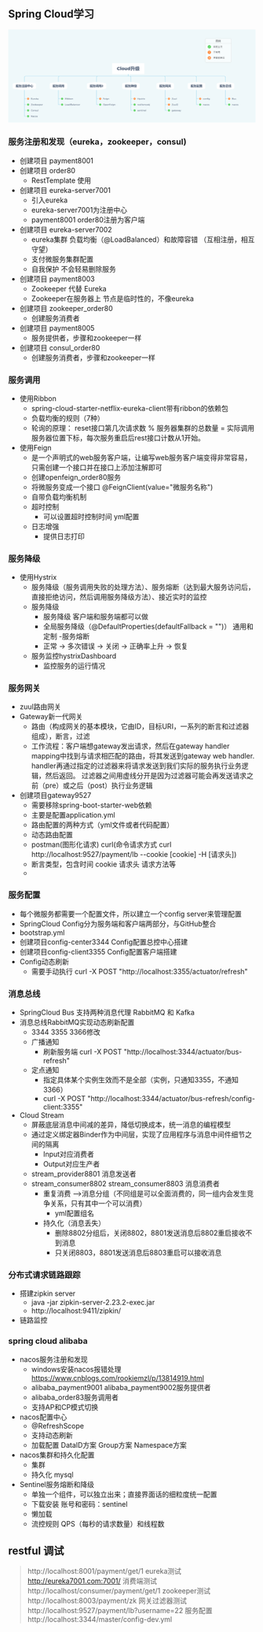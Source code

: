 ## Spring Cloud学习
![image-20210609114259282](image-20210609114259282.png)

### 服务注册和发现（eureka，zookeeper，consul)
- 创建项目 payment8001
- 创建项目 order80
  - RestTemplate 使用
- 创建项目 eureka-server7001
  - 引入eureka
  - eureka-server7001为注册中心
  - payment8001 order80注册为客户端
- 创建项目 eureka-server7002
  - eureka集群 负载均衡（@LoadBalanced）和故障容错 （互相注册，相互守望）
  - 支付微服务集群配置
  - 自我保护 不会轻易删除服务
- 创建项目 payment8003
  - Zookeeper 代替 Eureka
  - Zookeeper在服务器上 节点是临时性的，不像eureka
- 创建项目 zookeeper_order80
  - 创建服务消费者
- 创建项目 payment8005
  - 服务提供者，步骤和zookeeper一样
- 创建项目 consul_order80
  - 创建服务消费者，步骤和zookeeper一样
  
### 服务调用
- 使用Ribbon
  - spring-cloud-starter-netflix-eureka-client带有ribbon的依赖包
  - 负载均衡的规则（7种）
  - 轮询的原理： reset接口第几次请求数 % 服务器集群的总数量 = 实际调用服务器位置下标，每次服务重启后rest接口计数从1开始。
- 使用Feign
  - 是一个声明式的web服务客户端，让编写web服务客户端变得非常容易，只需创建一个接口并在接口上添加注解即可
  - 创建openfeign_order80服务
  - 将微服务变成一个接口 @FeignClient(value="微服务名称")
  - 自带负载均衡机制
  - 超时控制
    - 可以设置超时控制时间 yml配置
  - 日志增强
    - 提供日志打印
    
### 服务降级
- 使用Hystrix
  - 服务降级（服务调用失败的处理方法）、服务熔断（达到最大服务访问后，直接拒绝访问，然后调用服务降级方法）、接近实时的监控
  - 服务降级
    - 服务降级 客户端和服务端都可以做
    - 全局服务降级（@DefaultProperties(defaultFallback = "")）  通用和定制
    -服务熔断
    - 正常 -> 多次错误 -> 关闭 -> 正确率上升 -> 恢复
  - 服务监控hystrixDashboard
    - 监控服务的运行情况

### 服务网关
  - zuul路由网关
  - Gateway新一代网关
    - 路由（构成网关的基本模块，它由ID，目标URI，一系列的断言和过滤器组成），断言，过滤
    - 工作流程：客户端想gateway发出请求，然后在gateway handler mapping中找到与请求相匹配的路由，将其发送到gateway web handler.
               handler再通过指定的过滤器来将请求发送到我们实际的服务执行业务逻辑，然后返回。
               过滤器之间用虚线分开是因为过滤器可能会再发送请求之前（pre）或之后（post）执行业务逻辑
  - 创建项目gateway9527
    - 需要移除spring-boot-starter-web依赖
    - 主要是配置application.yml
    - 路由配置的两种方式（yml文件或者代码配置）
    - 动态路由配置
    - postman(图形化请求) curl(命令请求方式 curl http://localhost:9527/payment/lb --cookie [cookie] -H [请求头])
    - 断言类型，包含时间 cookie 请求头 请求方法等
    - 

### 服务配置
  - 每个微服务都需要一个配置文件，所以建立一个config server来管理配置
  - SpringCloud Config分为服务端和客户端两部分，与GitHub整合
  - bootstrap.yml
  - 创建项目config-center3344 Config配置总控中心搭建
  - 创建项目config-client3355 Config配置客户端搭建
  - Config动态刷新
    - 需要手动执行 curl -X POST "http://localhost:3355/actuator/refresh"

### 消息总线
  - SpringCloud Bus 支持两种消息代理 RabbitMQ 和 Kafka
  - 消息总线RabbitMQ实现动态刷新配置
    - 3344 3355 3366修改
    - 广播通知
      - 刷新服务端 curl -X POST "http://localhost:3344/actuator/bus-refresh"
    - 定点通知
      - 指定具体某个实例生效而不是全部（实例，只通知3355，不通知3366）
      - curl -X POST "http://localhost:3344/actuator/bus-refresh/config-client:3355"
  - Cloud Stream
    - 屏蔽底层消息中间减的差异，降低切换成本，统一消息的编程模型
    - 通过定义绑定器Binder作为中间层，实现了应用程序与消息中间件细节之间的隔离
      - Input对应消费者
      - Output对应生产者
    - stream_provider8801 消息发送者
    - stream_consumer8802 stream_consumer8803 消息消费者
      - 重复消费 -->消息分组（不同组是可以全面消费的，同一组内会发生竞争关系，只有其中一个可以消费）
        - yml配置组名
      - 持久化（消息丢失）
        - 删除8802分组后，关闭8802，8801发送消息后8802重启接收不到消息
        - 只关闭8803，8801发送消息后8803重启可以接收消息

### 分布式请求链路跟踪
  - 搭建zipkin server
    - java -jar zipkin-server-2.23.2-exec.jar
    - http://localhost:9411/zipkin/
  - 链路监控

### spring cloud alibaba
  - nacos服务注册和发现
    - windows安装nacos报错处理 https://www.cnblogs.com/rookiemzl/p/13814919.html
    - alibaba_payment9001 alibaba_payment9002服务提供者
    - alibaba_order83服务调用者
    - 支持AP和CP模式切换
  - nacos配置中心
    - @RefreshScope
    - 支持动态刷新
    - 加载配置 DataID方案 Group方案 Namespace方案
  - nacos集群和持久化配置
    - 集群
    - 持久化 mysql
  - Sentinel服务熔断和降级
    - 单独一个组件，可以独立出来；直接界面话的细粒度统一配置
    - 下载安装 账号和密码：sentinel
    - 懒加载
    - 流控规则 QPS（每秒的请求数量）和线程数

## restful 调试
> http://localhost:8001/payment/get/1
> eureka测试
> http://eureka7001.com:7001/
> 消费端测试
> http://localhost/consumer/payment/get/1
> zookeeper测试
> http://localhost:8003/payment/zk
> 网关过滤器测试
> http://localhost:9527/payment/lb?username=22
> 服务配置
> http://localhost:3344/master/config-dev.yml